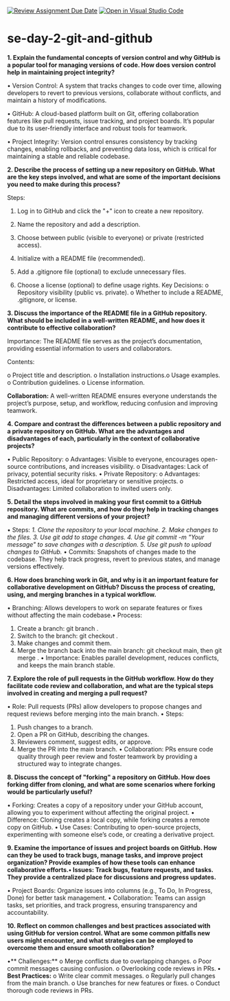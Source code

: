 [![Review Assignment Due Date](https://classroom.github.com/assets/deadline-readme-button-22041afd0340ce965d47ae6ef1cefeee28c7c493a6346c4f15d667ab976d596c.svg)](https://classroom.github.com/a/8wgCKhpZ)
[![Open in Visual Studio Code](https://classroom.github.com/assets/open-in-vscode-2e0aaae1b6195c2367325f4f02e2d04e9abb55f0b24a779b69b11b9e10269abc.svg)](https://classroom.github.com/online_ide?assignment_repo_id=18413745&assignment_repo_type=AssignmentRepo)
# se-day-2-git-and-github
**1. Explain the fundamental concepts of version control and why GitHub is a popular
tool for managing versions of code. How does version control help in maintaining
project integrity?**

• Version Control: A system that tracks changes to code over time, allowing
developers to revert to previous versions, collaborate without conflicts, and maintain a
history of modifications.

• GitHub: A cloud-based platform built on Git, offering collaboration features like pull
requests, issue tracking, and project boards. It’s popular due to its user-friendly
interface and robust tools for teamwork.

• Project Integrity: Version control ensures consistency by tracking changes, enabling
rollbacks, and preventing data loss, which is critical for maintaining a stable and
reliable codebase.

**2. Describe the process of setting up a new repository on GitHub. What are the key steps
involved, and what are some of the important decisions you need to make during this
process?**

Steps:
1. Log in to GitHub and click the "+" icon to create a new repository.
   
3. Name the repository and add a description.
   
5. Choose between public (visible to everyone) or private (restricted access).
6. Initialize with a README file (recommended).
7. Add a .gitignore file (optional) to exclude unnecessary files.
8. Choose a license (optional) to define usage rights.
Key Decisions:
o Repository visibility (public vs. private).
o Whether to include a README, .gitignore, or license.

**3. Discuss the importance of the README file in a GitHub repository. What should be
included in a well-written README, and how does it contribute to effective
collaboration?**

Importance: The README file serves as the project’s documentation, providing
essential information to users and collaborators.

Contents:

o Project title and description.
o Installation instructions.o Usage examples.
o Contribution guidelines.
o License information.

**Collaboration:** A well-written README ensures everyone understands the project’s
purpose, setup, and workflow, reducing confusion and improving teamwork.

**4. Compare and contrast the differences between a public repository and a private
repository on GitHub. What are the advantages and disadvantages of each, particularly
in the context of collaborative projects?**

• Public Repository:
o Advantages: Visible to everyone, encourages open-source contributions, and
increases visibility.
o Disadvantages: Lack of privacy, potential security risks.
• Private Repository:
o Advantages: Restricted access, ideal for proprietary or sensitive projects.
o Disadvantages: Limited collaboration to invited users only.

**5. Detail the steps involved in making your first commit to a GitHub repository. What
are commits, and how do they help in tracking changes and managing different versions
of your project?**

• Steps:
_1. Clone the repository to your local machine.
2. Make changes to the files.
3. Use git add <file> to stage changes.
4. Use git commit -m "Your message" to save changes with a description.
5. Use git push to upload changes to GitHub._
• Commits: Snapshots of changes made to the codebase. They help track progress,
revert to previous states, and manage versions effectively.

**6. How does branching work in Git, and why is it an important feature for collaborative
development on GitHub? Discuss the process of creating, using, and merging branches
in a typical workflow.**

• Branching: Allows developers to work on separate features or fixes without affecting
the main codebase.• Process:
1. Create a branch: git branch <branch-name>.
2. Switch to the branch: git checkout <branch-name>.
3. Make changes and commit them.
4. Merge the branch back into the main branch: git checkout main, then git
merge <branch-name>.
• Importance: Enables parallel development, reduces conflicts, and keeps the main
branch stable.

**7. Explore the role of pull requests in the GitHub workflow. How do they facilitate code
review and collaboration, and what are the typical steps involved in creating and
merging a pull request?**

• Role: Pull requests (PRs) allow developers to propose changes and request reviews
before merging into the main branch.
• Steps:
1. Push changes to a branch.
2. Open a PR on GitHub, describing the changes.
3. Reviewers comment, suggest edits, or approve.
4. Merge the PR into the main branch.
• Collaboration: PRs ensure code quality through peer review and foster teamwork by
providing a structured way to integrate changes.

**8. Discuss the concept of "forking" a repository on GitHub. How does forking differ
from cloning, and what are some scenarios where forking would be particularly useful?**

• Forking: Creates a copy of a repository under your GitHub account, allowing you to
experiment without affecting the original project.
• Difference: Cloning creates a local copy, while forking creates a remote copy on
GitHub.
• Use Cases: Contributing to open-source projects, experimenting with someone else’s
code, or creating a derivative project.

**9. Examine the importance of issues and project boards on GitHub. How can they be
used to track bugs, manage tasks, and improve project organization? Provide examples
of how these tools can enhance collaborative efforts.• Issues: Track bugs, feature requests, and tasks. They provide a centralized place for
discussions and progress updates.**

• Project Boards: Organize issues into columns (e.g., To Do, In Progress, Done) for
better task management.
• Collaboration: Teams can assign tasks, set priorities, and track progress, ensuring
transparency and accountability.

**10. Reflect on common challenges and best practices associated with using GitHub for
version control. What are some common pitfalls new users might encounter, and what
strategies can be employed to overcome them and ensure smooth collaboration?**

•** Challenges:**
o Merge conflicts due to overlapping changes.
o Poor commit messages causing confusion.
o Overlooking code reviews in PRs.
**• Best Practices:**
o Write clear commit messages.
o Regularly pull changes from the main branch.
o Use branches for new features or fixes.
o Conduct thorough code reviews in PRs.
